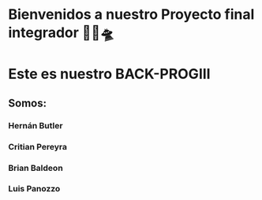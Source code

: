 # Bienvenidos a nuestro Proyecto final integrador 👾🙌🛸
# Este es nuestro BACK-PROGIII

## Somos:
### Hernán Butler
### Critian Pereyra
### Brian Baldeon
### Luis Panozzo
